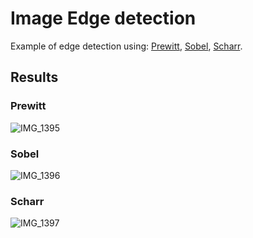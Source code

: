 # Image Edge detection
Example of edge detection using: [Prewitt](https://en.wikipedia.org/wiki/Prewitt_operator), [Sobel](https://en.wikipedia.org/wiki/Sobel_operator), [Scharr](https://plantcv.readthedocs.io/en/v3.0.5/scharr_filter/). 

## Results
### Prewitt
![IMG_1395](https://user-images.githubusercontent.com/47857742/212283927-d7e0ab81-c26d-46f4-bac6-179c8d53a621.PNG)

### Sobel
![IMG_1396](https://user-images.githubusercontent.com/47857742/212284129-88490830-50e2-4e02-b5ca-c2958084d4bf.PNG)


### Scharr
![IMG_1397](https://user-images.githubusercontent.com/47857742/212284246-cedd737a-9cdc-4f53-be24-2fe6285c763d.PNG)

